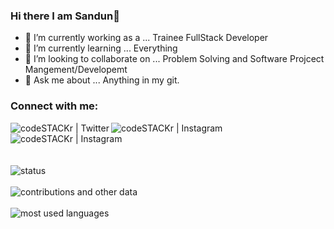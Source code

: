 ### Hi there I am Sandun👋

- 🔭 I’m currently working as a ... Trainee FullStack Developer
- 🌱 I’m currently learning ... Everything
- 👯 I’m looking to collaborate on ... Problem Solving and Software Projcect Mangement/Developemt
- 💬 Ask me about ... Anything in my git.


### Connect with me:
[<img align="left" alt="codeSTACKr | Twitter" src="https://img.shields.io/badge/Twitter-1DA1F2?style=for-the-badge&logo=twitter&logoColor=white" />][twitter]
[<img align="left" alt="codeSTACKr | Instagram" src="https://img.shields.io/badge/Instagram-E4405F?style=for-the-badge&logo=instagram&logoColor=white" />][instagram]
[<img align="left" alt="codeSTACKr | Instagram" src="https://img.shields.io/badge/LinkedIn-0077B5?style=for-the-badge&logo=linkedin&logoColor=white" />][linkedin]

<br />

[twitter]: https://twitter.com/sandun_l_
[instagram]: https://www.instagram.com/_sandun_lakshitha_/
[linkedin]: https://www.linkedin.com/in/sandun-lakshitha-6b7074175/

<br />
<br />

<br/>
  <div align="center">
    <img align="left" alt="status" src="https://github-readme-stats.vercel.app/api?username=Sandun01" />
  </div>
<br/>

<br/>
  <div align="center">
    <img align="left" alt="contributions and other data" src="https://github-readme-streak-stats.herokuapp.com/?user=Sandun01" />
  </div>
<br/>

<br/>
  <div align="center">
    <img align="left" alt="most used languages" src="https://github-readme-stats.vercel.app/api/top-langs/?username=Sandun01" />
  </div>
<br/>

<br />



